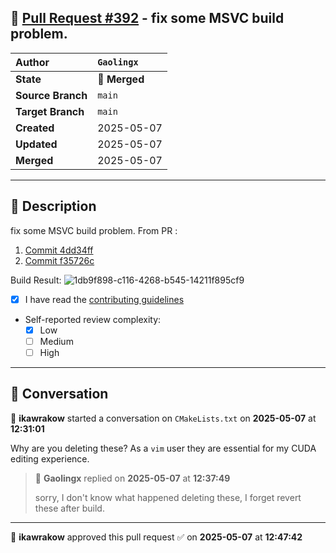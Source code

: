 ## 🔀 [Pull Request #392](https://github.com/ikawrakow/ik_llama.cpp/pull/392) - fix some MSVC build problem.

| **Author** | `Gaolingx` |
| :--- | :--- |
| **State** | 🔀 **Merged** |
| **Source Branch** | `main` |
| **Target Branch** | `main` |
| **Created** | 2025-05-07 |
| **Updated** | 2025-05-07 |
| **Merged** | 2025-05-07 |

---

## 📄 Description

fix some MSVC build problem.
From PR :
1. [Commit 4dd34ff](https://github.com/ggml-org/llama.cpp/commit/4dd34ff83165a483ebff7bd43621b28490fa1fd6)
2. [Commit f35726c](https://github.com/ggml-org/llama.cpp/commit/f35726c2fb0a824246e004ab4bedcde37f3f0dd0)

Build Result:
![1db9f898-c116-4268-b545-14211f895cf9](https://github.com/user-attachments/assets/1ce36d3f-abc9-4c69-80fb-81d178f56614)

- [x] I have read the [contributing guidelines](https://github.com/ggerganov/llama.cpp/blob/master/CONTRIBUTING.md)
- Self-reported review complexity:
  - [x] Low
  - [ ] Medium
  - [ ] High

---

## 💬 Conversation

👤 **ikawrakow** started a conversation on `CMakeLists.txt` on **2025-05-07** at **12:31:01**

Why are you deleting these? As a `vim` user they are essential for my CUDA editing experience.

> 👤 **Gaolingx** replied on **2025-05-07** at **12:37:49**
> 
> sorry, I don't know what happened deleting these, I forget revert these after build.

---

👤 **ikawrakow** approved this pull request ✅ on **2025-05-07** at **12:47:42**